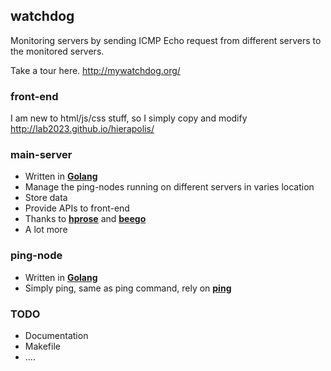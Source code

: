 watchdog
----

Monitoring servers by sending ICMP Echo request from different servers to the monitored servers.

Take a tour here. http://mywatchdog.org/

### front-end

I am new to html/js/css stuff, so I simply copy and modify http://lab2023.github.io/hierapolis/

### main-server

- Written in [**Golang**](http://golang.org)
- Manage the ping-nodes running on different servers in varies location
- Store data
- Provide APIs to front-end
- Thanks to [**hprose**](https://github.com/hprose/hprose-go) and [**beego**](https://github.com/astaxie/beego)
- A lot more

### ping-node
- Written in [**Golang**](http://golang.org)
- Simply ping, same as ping command, rely on [**ping**](https://github.com/gogames/ping)

### TODO

- Documentation
- Makefile
- ....
